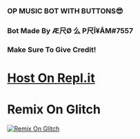 ### OP MUSIC BOT WITH BUTTONS😎
### Bot Made By Æ尺Ø 么 P尺Ī¥ĀM#7557
### Make Sure To Give Credit!
 # [Host On Repl.it](https://repl.it/github/priyam1234-spec/discord-music-bot-v3)
# Remix On Glitch
[![Remix On Glitch](https://cdn.glitch.com/2bdfb3f8-05ef-4035-a06e-2043962a3a13%2Fremix-button.svg?1504724691606)](https://glitch.com/edit/#!/import/github/priyam1234-spec/discord-music-bot-v3)
